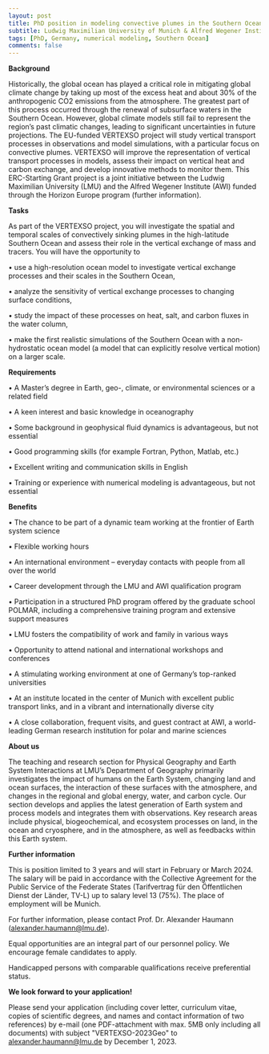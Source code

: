 ```yaml
---
layout: post
title: PhD position in modeling convective plumes in the Southern Ocean (Munich, Germany)
subtitle: Ludwig Maximilian University of Munich & Alfred Wegener Institute
tags: [PhD, Germany, numerical modeling, Southern Ocean]
comments: false
---
```



**Background**

Historically, the global ocean has played a critical role in mitigating global climate change by taking up most of the excess heat and about 30% of the anthropogenic CO2 emissions from the atmosphere. The greatest part of this process occurred through the renewal of subsurface waters in the Southern Ocean. However, global climate models still fail to represent the region’s past climatic changes, leading to significant uncertainties in future projections. The EU-funded VERTEXSO project will study vertical transport processes in observations and model simulations, with a particular focus on convective plumes. VERTEXSO will improve the representation of vertical transport processes in models, assess their impact on vertical heat and carbon exchange, and develop innovative methods to monitor them. This ERC-Starting Grant project is a joint initiative between the Ludwig Maximilian University (LMU) and the Alfred Wegener Institute (AWI) funded through the Horizon Europe program (further information).


**Tasks**

As part of the VERTEXSO project, you will investigate the spatial and temporal scales of convectively sinking plumes in the high-latitude Southern Ocean and assess their role in the vertical exchange of mass and tracers. You will have the opportunity to

•	use a high-resolution ocean model to investigate vertical exchange processes and their scales in the Southern Ocean,

•	analyze the sensitivity of vertical exchange processes to changing surface conditions,

•	study the impact of these processes on heat, salt, and carbon fluxes in the water column,

•	make the first realistic simulations of the Southern Ocean with a non-hydrostatic ocean model (a model that can explicitly resolve vertical motion) on a larger scale.


**Requirements**

•	A Master’s degree in Earth, geo-, climate, or environmental sciences or a related field

•	A keen interest and basic knowledge in oceanography

•	Some background in geophysical fluid dynamics is advantageous, but not essential

•	Good programming skills (for example Fortran, Python, Matlab, etc.)

•	Excellent writing and communication skills in English

•	Training or experience with numerical modeling is advantageous, but not essential


**Benefits**

•	The chance to be part of a dynamic team working at the frontier of Earth system science

•	Flexible working hours

•	An international environment – everyday contacts with people from all over the world

•	Career development through the LMU and AWI qualification program

•	Participation in a structured PhD program offered by the graduate school POLMAR, including a comprehensive training program and extensive support measures

•	LMU fosters the compatibility of work and family in various ways

•	Opportunity to attend national and international workshops and conferences

•	A stimulating working environment at one of Germany’s top-ranked universities

•	At an institute located in the center of Munich with excellent public transport links, and in a vibrant and internationally diverse city

•	A close collaboration, frequent visits, and guest contract at AWI, a world-leading German research institution for polar and marine sciences


**About us**

The teaching and research section for Physical Geography and Earth System Interactions at LMU’s Department of Geography primarily investigates the impact of humans on the Earth System, changing land and ocean surfaces, the interaction of these surfaces with the atmosphere, and changes in the regional and global energy, water, and carbon cycle. Our section develops and applies the latest generation of Earth system and process models and integrates them with observations. Key research areas include physical, biogeochemical, and ecosystem processes on land, in the ocean and cryosphere, and in the atmosphere, as well as feedbacks within this Earth system.


**Further information**

This is position limited to 3 years and will start in February or March 2024. The salary will be paid in accordance with the Collective Agreement for the Public Service of the Federate States (Tarifvertrag für den Öffentlichen Dienst der Länder, TV-L) up to salary level 13 (75%). The place of employment will be Munich.


For further information, please contact Prof. Dr. Alexander Haumann (alexander.haumann@lmu.de).


Equal opportunities are an integral part of our personnel policy. We encourage female candidates to apply.


Handicapped persons with comparable qualifications receive preferential status. 


**We look forward to your application!**

Please send your application (including cover letter, curriculum vitae, copies of scientific degrees, and names and contact information of two references) by e-mail (one PDF-attachment with max. 5MB only including all documents) with subject "VERTEXSO-2023Geo" to alexander.haumann@lmu.de by December 1, 2023.
